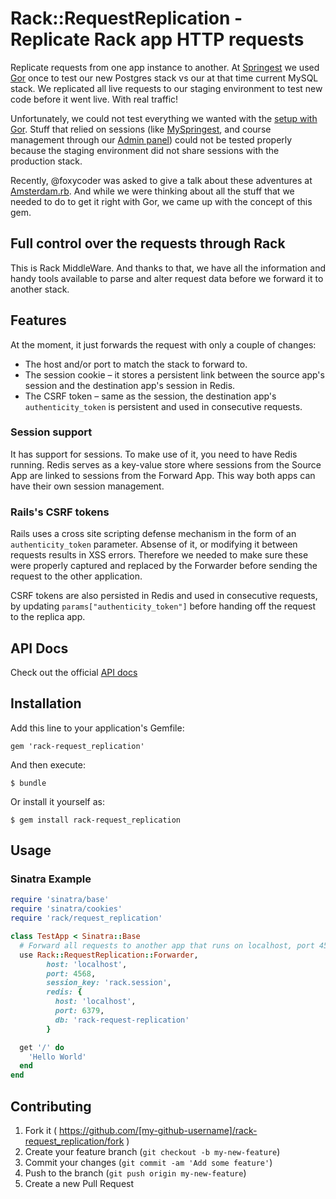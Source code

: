 # Rack::RequestReplication - Replicate Rack app HTTP requests

Replicate requests from one app instance to another. At
[Springest](http://www.springest.com) we used
[Gor](https://github.com/buger/gor) once to test our new Postgres stack
vs our at that time current MySQL stack.
We replicated all live requests to our staging environment to test new
code before it went live. With real traffic!

Unfortunately, we could not test everything we wanted with the
[setup with Gor](http://devblog.springest.com/testing-big-infrastructure-changes-at-springest/).
Stuff that relied on sessions (like
[MySpringest](https://www.springest.com/my-springest), and course
management through our [Admin panel](http://providers.springest.com/))
could not be tested properly because the staging environment did not
share sessions with the production stack.

Recently, @foxycoder was asked to give a talk about these adventures at
[Amsterdam.rb](http://www.meetup.com/Amsterdam-rb/events/206133762/).
And while we were thinking about all the stuff that we needed to do to
get it right with Gor, we came up with the concept of this gem.

## Full control over the requests through Rack

This is Rack MiddleWare. And thanks to that, we have all the information
and handy tools available to parse and alter request data before we
forward it to another stack.


## Features

At the moment, it just forwards the request with only a couple of
changes:

- The host and/or port to match the stack to forward to.
- The session cookie – it stores a persistent link between the source
  app's session and the destination app's session in Redis.
- The CSRF token – same as the session, the destination app's
  `authenticity_token` is persistent and used in consecutive requests.

### Session support

It has support for sessions. To make use of it, you need to have Redis
running. Redis serves as a key-value store where sessions from the
Source App are linked to sessions from the Forward App. This way both
apps can have their own session management.

### Rails's CSRF tokens

Rails uses a cross site scripting defense mechanism in the form of an
`authenticity_token` parameter. Absense of it, or modifying it between
requests results in XSS errors. Therefore we needed to make sure these
were properly captured and replaced by the Forwarder before sending the
request to the other application.

CSRF tokens are also persisted in Redis and used in consecutive requests, by
updating `params["authenticity_token"]` before handing off the request
to the replica app.

## API Docs

Check out the official [API docs](http://rubydoc.info/gems/rack-request_replication)

## Installation

Add this line to your application's Gemfile:

    gem 'rack-request_replication'

And then execute:

    $ bundle

Or install it yourself as:

    $ gem install rack-request_replication

## Usage

### Sinatra Example

```ruby
require 'sinatra/base'
require 'sinatra/cookies'
require 'rack/request_replication'

class TestApp < Sinatra::Base
  # Forward all requests to another app that runs on localhost, port 4568
  use Rack::RequestReplication::Forwarder,
        host: 'localhost',
        port: 4568,
        session_key: 'rack.session',
        redis: {
          host: 'localhost',
          port: 6379,
          db: 'rack-request-replication'
        }

  get '/' do
    'Hello World'
  end
end
```

## Contributing

1. Fork it ( https://github.com/[my-github-username]/rack-request_replication/fork )
2. Create your feature branch (`git checkout -b my-new-feature`)
3. Commit your changes (`git commit -am 'Add some feature'`)
4. Push to the branch (`git push origin my-new-feature`)
5. Create a new Pull Request
